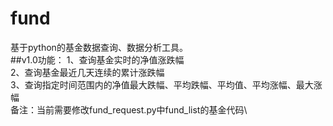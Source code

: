 # fund
基于python的基金数据查询、数据分析工具。\
##v1.0功能：
1、查询基金实时的净值涨跌幅\
2、查询基金最近几天连续的累计涨跌幅\
3、查询指定时间范围内的净值最大跌幅、平均跌幅、平均值、平均涨幅、最大涨幅\
备注：当前需要修改fund_request.py中fund_list的基金代码\